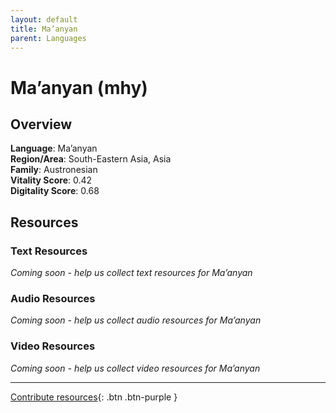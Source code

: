 ```yaml
---
layout: default
title: Ma’anyan
parent: Languages
---
```


# Ma’anyan (mhy)

## Overview

**Language**: Ma’anyan  
**Region/Area**: South-Eastern Asia, Asia  
**Family**: Austronesian  
**Vitality Score**: 0.42  
**Digitality Score**: 0.68  

## Resources

### Text Resources
*Coming soon - help us collect text resources for Ma’anyan*

### Audio Resources
*Coming soon - help us collect audio resources for Ma’anyan*

### Video Resources
*Coming soon - help us collect video resources for Ma’anyan*

---

[Contribute resources](https://fairtrain.github.io/){: .btn .btn-purple }
